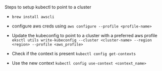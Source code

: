 Steps to setup kubectl to point to a cluster

- `brew install awscli`

- configure aws creds using `aws configure --profile <profile-name>`

- Update the kubeconfig to point to a cluster with a preferred aws profile `eksctl utils write-kubeconfig --cluster <cluster-name> --region <region> --profile <aws_profile>`

- Check if the context is present `kubectl config get-contexts`

- Use the new context `kubectl config use-context <context_name>`
